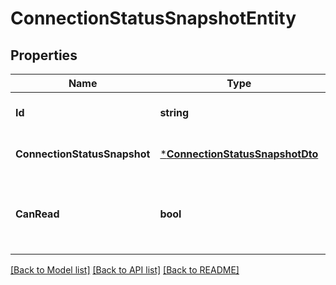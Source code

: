 # ConnectionStatusSnapshotEntity

## Properties
Name | Type | Description | Notes
------------ | ------------- | ------------- | -------------
**Id** | **string** | The id of the connection. | [optional] [default to null]
**ConnectionStatusSnapshot** | [***ConnectionStatusSnapshotDto**](ConnectionStatusSnapshotDTO.md) |  | [optional] [default to null]
**CanRead** | **bool** | Indicates whether the user can read a given resource. | [optional] [default to null]

[[Back to Model list]](../README.md#documentation-for-models) [[Back to API list]](../README.md#documentation-for-api-endpoints) [[Back to README]](../README.md)

